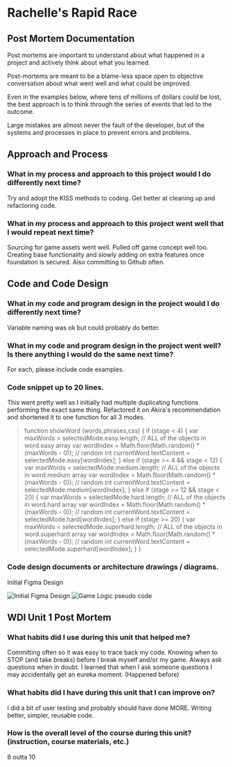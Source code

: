 # Rachelle's Rapid Race

## Post Mortem Documentation

Post mortems are important to understand about what happened in a project and actively think about what you learned.

Post-mortems are meant to be a blame-less space open to objective conversation about what went well and what could be improved.

Even in the examples below, where tens of millions of dollars could be lost, the best approach is to think through the series of events that led to the outcome.

Large mistakes are almost never the fault of the developer, but of the systems and processes in place to prevent errors and problems.

## Approach and Process

### What in my process and approach to this project would I do differently next time?

Try and adopt the KISS methods to coding. Get better at cleaning up and refactoring code.

### What in my process and approach to this project went well that I would repeat next time?

Sourcing for game assets went well. Pulled off game concept well too. Creating base functionality and slowly adding on extra features once foundation is secured. Also committing to Github often.

## Code and Code Design

### What in my code and program design in the project would I do differently next time?

Variable naming was ok but could probably do better.

### What in my code and program design in the project went well? Is there anything I would do the same next time?

For each, please include code examples.

### Code snippet up to 20 lines.

This went pretty well as I initially had multiple duplicating functions performing the exact same thing. Refactored it on Akira's recommendation and shortened it to one function for all 3 modes.

> function showWord (words,phrases,css) {
>    if (stage < 4) {
>        var maxWords = selectedMode.easy.length; // ALL of the objects in word.easy array
>        var wordIndex = Math.floor(Math.random() * (maxWords - 0)); // random int
>        currentWord.textContent = selectedMode.easy[wordIndex];
>    } else if (stage >= 4 && stage < 12) {
>        var maxWords = selectedMode.medium.length; // ALL of the objects in word.medium array
>        var wordIndex = Math.floor(Math.random() * (maxWords - 0)); // random int
>        currentWord.textContent = selectedMode.medium[wordIndex];
>    } else if (stage >= 12 && stage < 20) {
>        var maxWords = selectedMode.hard.length; // ALL of the objects in word.hard array
>        var wordIndex = Math.floor(Math.random() * (maxWords - 0)); // random int
>        currentWord.textContent = selectedMode.hard[wordIndex];
>    } else if (stage >= 20) {
>        var maxWords = selectedMode.superhard.length; // ALL of the objects in word.superhard array
>        var wordIndex = Math.floor(Math.random() * (maxWords - 0)); // random int
>        currentWord.textContent = selectedMode.superhard[wordIndex];
>    }
>}

### Code design documents or architecture drawings / diagrams.

Initial Figma Design

![Initial Figma Design](https://i.imgur.com/RSRIroD.png "Initial Figma Design")
![Game Logic pseudo code](https://i.imgur.com/TzUbLfe.png "Game Logic")


## WDI Unit 1 Post Mortem

### What habits did I use during this unit that helped me?

Committing often so it was easy to trace back my code. Knowing when to STOP (and take breaks) before I break myself and/or my game. Always ask questions when in doubt. I learned that when I ask someone questions I may accidentally get an eureka moment. (Happened before)

### What habits did I have during this unit that I can improve on?

I did a bit of user testing and probably should have done MORE. Writing better, simpler, reusable code.


### How is the overall level of the course during this unit? (instruction, course materials, etc.)

8 outta 10